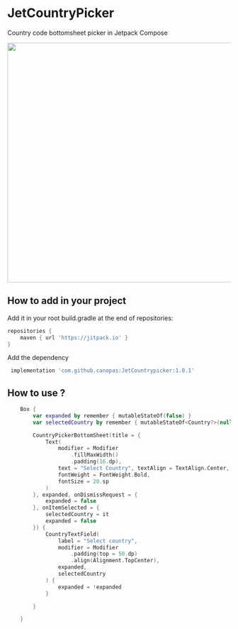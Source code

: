 # JetCountryPicker

Country code bottomsheet picker in Jetpack Compose

<img src="https://github.com/canopas/Country-picker-example/blob/main/gif/Peek%202022-01-27%2015-11.gif" height="540" />

## How to add in your project

Add it in your root build.gradle at the end of repositories:
```gradle
repositories {
    maven { url 'https://jitpack.io' }
}
  ```
  
Add the dependency
```gradle
 implementation 'com.github.canopas:JetCountrypicker:1.0.1'
```

## How to use ?
```kotlin
    Box {
        var expanded by remember { mutableStateOf(false) }
        var selectedCountry by remember { mutableStateOf<Country?>(null) }

        CountryPickerBottomSheet(title = {
            Text(
                modifier = Modifier
                    .fillMaxWidth()
                    .padding(16.dp),
                text = "Select Country", textAlign = TextAlign.Center,
                fontWeight = FontWeight.Bold,
                fontSize = 20.sp
            )
        }, expanded, onDismissRequest = {
            expanded = false
        }, onItemSelected = {
            selectedCountry = it
            expanded = false
        }) {
            CountryTextField(
                label = "Select country",
                modifier = Modifier
                    .padding(top = 50.dp)
                    .align(Alignment.TopCenter),
                expanded,
                selectedCountry
            ) {
                expanded = !expanded
            }

        }

    }
```
